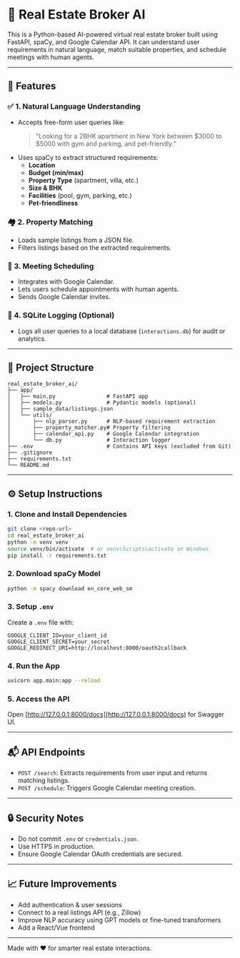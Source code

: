 # 🏡 Real Estate Broker AI

This is a Python-based AI-powered virtual real estate broker built using FastAPI, spaCy, and Google Calendar API. It can understand user requirements in natural language, match suitable properties, and schedule meetings with human agents.

---

## 🚀 Features

### ✅ 1. Natural Language Understanding
- Accepts free-form user queries like:
  > "Looking for a 2BHK apartment in New York between $3000 to $5000 with gym and parking, and pet-friendly."
- Uses spaCy to extract structured requirements:
  - **Location**
  - **Budget (min/max)**
  - **Property Type** (apartment, villa, etc.)
  - **Size & BHK**
  - **Facilities** (pool, gym, parking, etc.)
  - **Pet-friendliness**

### 🏘️ 2. Property Matching
- Loads sample listings from a JSON file.
- Filters listings based on the extracted requirements.

### 📅 3. Meeting Scheduling
- Integrates with Google Calendar.
- Lets users schedule appointments with human agents.
- Sends Google Calendar invites.

### 💾 4. SQLite Logging (Optional)
- Logs all user queries to a local database (`interactions.db`) for audit or analytics.

---

## 📂 Project Structure

```
real_estate_broker_ai/
├── app/
│   ├── main.py                # FastAPI app
│   ├── models.py              # Pydantic models (optional)
│   ├── sample_data/listings.json
│   └── utils/
│       ├── nlp_parser.py      # NLP-based requirement extraction
│       ├── property_matcher.py# Property filtering
│       ├── calendar_api.py    # Google Calendar integration
│       └── db.py              # Interaction logger
├── .env                       # Contains API keys (excluded from Git)
├── .gitignore
├── requirements.txt
└── README.md
```

---

## ⚙️ Setup Instructions

### 1. Clone and Install Dependencies

```bash
git clone <repo-url>
cd real_estate_broker_ai
python -m venv venv
source venv/bin/activate  # or venv\Scripts\activate on Windows
pip install -r requirements.txt
```

### 2. Download spaCy Model

```bash
python -m spacy download en_core_web_sm
```

### 3. Setup `.env`

Create a `.env` file with:

```
GOOGLE_CLIENT_ID=your_client_id
GOOGLE_CLIENT_SECRET=your_secret
GOOGLE_REDIRECT_URI=http://localhost:8000/oauth2callback
```

### 4. Run the App

```bash
uvicorn app.main:app --reload
```

### 5. Access the API

Open [http://127.0.0.1:8000/docs](http://127.0.0.1:8000/docs) for Swagger UI.

---

## 📬 API Endpoints

- `POST /search`: Extracts requirements from user input and returns matching listings.
- `POST /schedule`: Triggers Google Calendar meeting creation.

---

## 🔒 Security Notes

- Do not commit `.env` or `credentials.json`.
- Use HTTPS in production.
- Ensure Google Calendar OAuth credentials are secured.

---

## 📈 Future Improvements

- Add authentication & user sessions
- Connect to a real listings API (e.g., Zillow)
- Improve NLP accuracy using GPT models or fine-tuned transformers
- Add a React/Vue frontend

---

Made with ❤️ for smarter real estate interactions.
